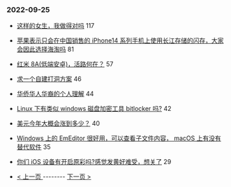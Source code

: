 ### 2022-09-25 
- [这样的女生，我做得对吗](https://www.v2ex.com/t/882685) 117
- [苹果表示只会在中国销售的 iPhone14 系列手机上使用长江存储的闪存，大家会因此选择海淘吗](https://www.v2ex.com/t/882764) 81
- [红米 8A(低端安卓)，活路何在？](https://www.v2ex.com/t/882766) 57
- [求一个自建打洞方案](https://www.v2ex.com/t/882721) 46
- [华侨华人华裔的个人理解](https://www.v2ex.com/t/882730) 44
- [Linux 下有类似 windows 磁盘加密工具 bitlocker 吗?](https://www.v2ex.com/t/882712) 42
- [美元今年大概会涨到多少？](https://www.v2ex.com/t/882732) 40
- [Windows 上的 EmEditor 很好用，可以查看子文件内容， macOS 上有没有替代软件](https://www.v2ex.com/t/882696) 35
- [你们 iOS 设备有开启原彩吗?感觉发黄好难受，想关了](https://www.v2ex.com/t/882665) 29 

- [ < 上一页 ](https://github.com/able8/v2ex-hot-record/blob/master/2022-09-24.md) -------- [ 下一页 > ](https://github.com/able8/v2ex-hot-record/blob/master/2022-09-26.md)